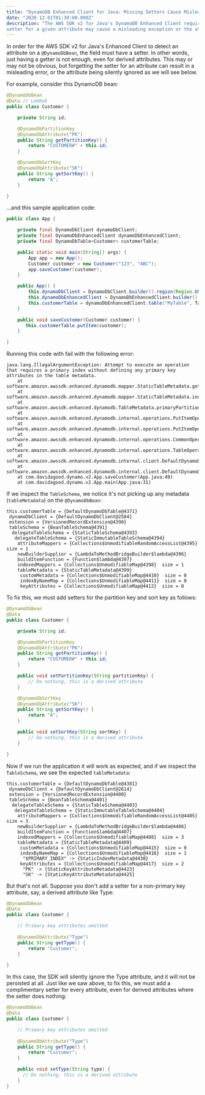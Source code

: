 ```yaml
---
title: "DynamoDB Enhanced Client for Java: Missing Setters Cause Misleading Error or Unexpected Behavior" 
date: "2020-12-01T01:30:00.000Z"
description: "The AWS SDK v2 for Java's DynamoDB Enhanced Client requires setters for every attribute. Missing the 
setter for a given attribute may cause a misleading exception or the attribute being silently ignored."
---
```


In order for the AWS SDK v2 for Java's Enhanced Client to detect an attribute on a `@DynamoDbBean`, the field 
must have a setter. In other words, just having a getter is not enough, even for derived attributes. This may 
or may not be obvious, but forgetting the setter for an attribute can result in a misleading error, or the attribute 
being silently ignored as we will see below.

For example, consider this DynamoDB bean:

```java
@DynamoDbBean
@Data // Lombok
public class Customer {

    private String id;

    @DynamoDbPartitionKey
    @DynamoDbAttribute("PK")
    public String getPartitionKey() {
        return "CUSTOMER#" + this.id;
    }

    @DynamoDbSortKey
    @DynamoDbAttribute("SK")
    public String getSortKey() {
        return "A";
    }

}
```

...and this sample application code:

```java
public class App {

    private final DynamoDbClient dynamoDbClient;
    private final DynamoDbEnhancedClient dynamoDbEnhancedClient;
    private final DynamoDbTable<Customer> customerTable;

    public static void main(String[] args) {
        App app = new App();
        Customer customer = new Customer("123", "ABC");
        app.saveCustomer(customer);
    }

    public App() {
        this.dynamoDbClient = DynamoDbClient.builder().region(Region.US_EAST_1).build();
        this.dynamoDbEnhancedClient = DynamoDbEnhancedClient.builder().dynamoDbClient(dynamoDbClient).build();
        this.customerTable = dynamoDbEnhancedClient.table("MyTable", TableSchema.fromClass(Customer.class));
    }

    public void saveCustomer(Customer customer) {
       this.customerTable.putItem(customer);
    }

}
```

Running this code with fail with the following error:

```text
java.lang.IllegalArgumentException: Attempt to execute an operation that requires a primary index without defining any primary key attributes in the table metadata.
	at software.amazon.awssdk.enhanced.dynamodb.mapper.StaticTableMetadata.getIndex(StaticTableMetadata.java:141)
	at software.amazon.awssdk.enhanced.dynamodb.mapper.StaticTableMetadata.indexPartitionKey(StaticTableMetadata.java:78)
	at software.amazon.awssdk.enhanced.dynamodb.TableMetadata.primaryPartitionKey(TableMetadata.java:121)
	at software.amazon.awssdk.enhanced.dynamodb.internal.operations.PutItemOperation.generateRequest(PutItemOperation.java:68)
	at software.amazon.awssdk.enhanced.dynamodb.internal.operations.PutItemOperation.generateRequest(PutItemOperation.java:40)
	at software.amazon.awssdk.enhanced.dynamodb.internal.operations.CommonOperation.execute(CommonOperation.java:113)
	at software.amazon.awssdk.enhanced.dynamodb.internal.operations.TableOperation.executeOnPrimaryIndex(TableOperation.java:59)
	at software.amazon.awssdk.enhanced.dynamodb.internal.client.DefaultDynamoDbTable.putItem(DefaultDynamoDbTable.java:179)
	at software.amazon.awssdk.enhanced.dynamodb.internal.client.DefaultDynamoDbTable.putItem(DefaultDynamoDbTable.java:187)
	at com.davidagood.dynamo.v2.App.saveCustomer(App.java:49)
	at com.davidagood.dynamo.v2.App.main(App.java:31)
```

If we inspect the `TableSchema`, we notice it's not picking up any metadata (`tableMetadata`) on the `@DynamoDbBean`:

```text
this.customerTable = {DefaultDynamoDbTable@4371} 
 dynamoDbClient = {DefaultDynamoDbClient@2584} 
 extension = {VersionedRecordExtension@4390} 
 tableSchema = {BeanTableSchema@4391} 
  delegateTableSchema = {StaticTableSchema@4393} 
   delegateTableSchema = {StaticImmutableTableSchema@4394} 
    attributeMappers = {Collections$UnmodifiableRandomAccessList@4395}  size = 1
    newBuilderSupplier = {LambdaToMethodBridgeBuilder$lambda@4396} 
    buildItemFunction = {Function$lambda@4397} 
    indexedMappers = {Collections$UnmodifiableMap@4398}  size = 1
    tableMetadata = {StaticTableMetadata@4399} 
     customMetadata = {Collections$UnmodifiableMap@4410}  size = 0
     indexByNameMap = {Collections$UnmodifiableMap@4411}  size = 0
     keyAttributes = {Collections$UnmodifiableMap@4412}  size = 0
```

To fix this, we must add setters for the partition key and sort key as follows:

```java
@DynamoDbBean
@Data
public class Customer {

    private String id;

    @DynamoDbPartitionKey
    @DynamoDbAttribute("PK")
    public String getPartitionKey() {
        return "CUSTOMER#" + this.id;
    }

    public void setPartitionKey(String partitionKey) {
        // Do nothing, this is a derived attribute
    }

    @DynamoDbSortKey
    @DynamoDbAttribute("SK")
    public String getSortKey() {
        return "A";
    }

    public void setSortKey(String sortKey) {
        // Do nothing, this is a derived attribute
    }

}
```

Now if we run the application it will work as expected, and if we inspect the `TableSchema`, we see 
the expected `tableMetadata`:

```text
this.customerTable = {DefaultDynamoDbTable@4381} 
 dynamoDbClient = {DefaultDynamoDbClient@2614} 
 extension = {VersionedRecordExtension@4400} 
 tableSchema = {BeanTableSchema@4401} 
  delegateTableSchema = {StaticTableSchema@4403} 
   delegateTableSchema = {StaticImmutableTableSchema@4404} 
    attributeMappers = {Collections$UnmodifiableRandomAccessList@4405}  size = 3
    newBuilderSupplier = {LambdaToMethodBridgeBuilder$lambda@4406} 
    buildItemFunction = {Function$lambda@4407} 
    indexedMappers = {Collections$UnmodifiableMap@4408}  size = 3
    tableMetadata = {StaticTableMetadata@4409} 
     customMetadata = {Collections$UnmodifiableMap@4415}  size = 0
     indexByNameMap = {Collections$UnmodifiableMap@4416}  size = 1
      "$PRIMARY_INDEX" -> {StaticIndexMetadata@4430} 
     keyAttributes = {Collections$UnmodifiableMap@4417}  size = 2
      "PK" -> {StaticKeyAttributeMetadata@4423} 
      "SK" -> {StaticKeyAttributeMetadata@4425} 
```

But that's not all. Suppose you don't add a setter for a non-primary key attribute, say, a derived attribute like Type:

```java
@DynamoDbBean
@Data
public class Customer {

    // Primary key attributes omitted
  
    @DynamoDbAttribute("Type")
    public String getType() {
        return "Customer";
    }

}
```

In this case, the SDK will silently ignore the Type attribute, and it will not be persisted at all. Just like we saw
above, to fix this, we must add a complimentary setter for every attribute, even for derived attributes where the
setter does nothing:

```java
@DynamoDbBean
@Data
public class Customer {

    // Primary key attributes omitted
  
    @DynamoDbAttribute("Type")
    public String getType() {
        return "Customer";
    }

    public void setType(String type) {
      // Do nothing, this is a derived attribute
    }
}
```

